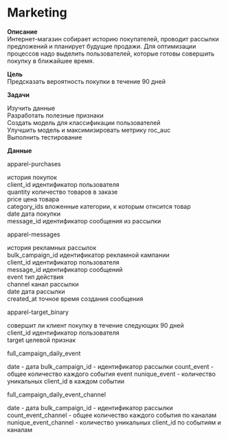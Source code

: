 # Marketing

**Описание**  
Интернет-магазин собирает историю покупателей, проводит рассылки предложений и
планирует будущие продажи. Для оптимизации процессов надо выделить пользователей,
которые готовы совершить покупку в ближайшее время.

**Цель**  
Предсказать вероятность покупки в течение 90 дней

**Задачи**

Изучить данные  
Разработать полезные признаки  
Создать модель для классификации пользователей  
Улучшить модель и максимизировать метрику roc_auc  
Выполнить тестирование  

**Данные**

apparel-purchases  

история покупок  
client_id идентификатор пользователя  
quantity количество товаров в заказе  
price цена товара  
category_ids вложенные категории, к которым отнсится товар  
date дата покупки  
message_id идентификатор сообщения из рассылки  

apparel-messages  

история рекламных рассылок  
bulk_campaign_id идентификатор рекламной кампании  
client_id идентификатор пользователя  
message_id идентификатор сообщений  
event тип действия  
channel канал рассылки  
date дата рассылки  
created_at точное время создания сообщения  

apparel-target_binary  

совершит ли клиент покупку в течение следующих 90 дней   
client_id идентификатор пользователя  
target целевой признак

full_campaign_daily_event

date - дата
bulk_campaign_id - идентификатор рассылки
count_event - общее количество каждого события event
nunique_event - количество уникальных client_id в каждом событии

full_campaign_daily_event_channel

date - дата
bulk_campaign_id - идентификатор рассылки
count_event_channel - общее количество каждого события по каналам
nunique_event_channel - количество уникальных client_id по событиям и каналам
